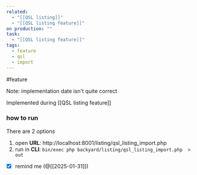 ```yaml
---
related:
  - "[[QSL listing]]"
  - "[[QSL listing feature]]"
on production: ""
task:
  - "[[QSL listing feature]]"
tags:
  - feature
  - qsl
  - import
---
```

#feature 

Note: implementation date isn't quite correct

Implemented during [[QSL listing feature]]

### how to run

There are 2 options

1. open **URL**: http://localhost:8001/listing/qsl_listing_import.php
2. run in **CLI**:  `bin/exec php backyard/listing/qsl_listing_import.php  > out`

- [x] remind me (@[[2025-01-31]])